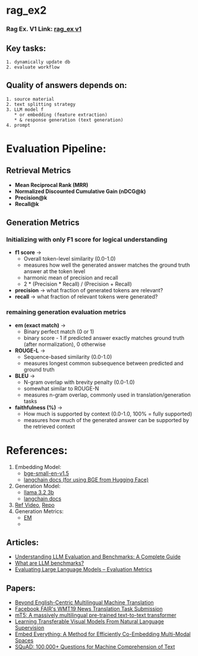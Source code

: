 # rag_ex2

### Rag Ex. V1 Link: [rag_ex v1](https://github.com/Kshitijk14/rag_ex)

## Key tasks:
    1. dynamically update db
    2. evaluate workflow

## Quality of answers depends on:
    1. source material
    2. text splitting strategy
    3. LLM model f
       * or embedding (feature extraction)
       * & response generation (text generation) 
    4. prompt

# Evaluation Pipeline:

## Retrieval Metrics
   * **Mean Reciprocal Rank (MRR)**
   * **Normalized Discounted Cumulative Gain (nDCG@k)**
   * **Precision@k**
   * **Recall@k**

## Generation Metrics
   ### Initializing with only F1 score for logical understanding
   * **f1 score** → 
     * Overall token-level similarity (0.0-1.0)
     * measures how well the generated answer matches the ground truth answer at the token level
     * harmonic mean of precision and recall
     * 2 * (Precision * Recall) / (Precision + Recall)
   * **precision** → what fraction of generated tokens are relevant?
   * **recall** → what fraction of relevant tokens were generated?

   ### remaining generation evaluation metrics
   * **em (exact match)** → 
     * Binary perfect match (0 or 1)
     * binary score - 1 if predicted answer exactly matches ground truth (after normalization), 0 otherwise
   * **ROUGE-L** → 
     * Sequence-based similarity (0.0-1.0)
     * measures longest common subsequence between predicted and ground truth
   * **BLEU** → 
     * N-gram overlap with brevity penalty (0.0-1.0)
     * somewhat similar to ROUGE-N
     * measures n-gram overlap, commonly used in translation/generation tasks
   * **faithfulness (%)** → 
     * How much is supported by context (0.0-1.0, 100% = fully supported)
     * measures how much of the generated answer can be supported by the retrieved context


# References:
1. Embedding Model:
   * [bge-small-en-v1.5](https://huggingface.co/BAAI/bge-small-en-v1.5)
   * [langchain docs (for using BGE from Hugging Face)](https://python.langchain.com/docs/integrations/text_embedding/bge_huggingface/)
2. Generation Model:
   * [llama 3.2 3b](https://ollama.com/library/llama3.2)
   * [langchain docs](https://python.langchain.com/api_reference/ollama/llms/langchain_ollama.llms.OllamaLLM.html#ollamallm)
3. [Ref Video](https://www.youtube.com/watch?v=2TJxpyO3ei4), [Repo](https://github.com/pixegami/rag-tutorial-v2)
4. Generation Metrics:
   * [EM](https://huggingface.co/spaces/evaluate-metric/exact_match)
   * 

## Articles:
* [Understanding LLM Evaluation and Benchmarks: A Complete Guide](https://www.turing.com/resources/understanding-llm-evaluation-and-benchmarks)
* [What are LLM benchmarks?](https://www.ibm.com/think/topics/llm-benchmarks#:~:text=Exact%20match%20is%20the%20proportion,is%20at%20comprehending%20a%20task.)
* [Evaluating Large Language Models – Evaluation Metrics](https://www.enkefalos.com/newsletters-and-articles/evaluating-large-language-models-evaluation-metrics/#:~:text=Automatic%20Evaluation%20Metrics:,jumps%20over%20the%20lazy%20dog%22.)

## Papers:
* [Beyond English-Centric Multilingual Machine Translation](https://arxiv.org/abs/2010.11125)
* [Facebook FAIR's WMT19 News Translation Task Submission](https://arxiv.org/abs/1907.06616)
* [mT5: A massively multilingual pre-trained text-to-text transformer](https://arxiv.org/abs/2010.11934)
* [Learning Transferable Visual Models From Natural Language Supervision](https://arxiv.org/abs/2103.00020)
* [Embed Everything: A Method for Efficiently Co-Embedding Multi-Modal Spaces](https://arxiv.org/abs/2110.04599)
* [SQuAD: 100,000+ Questions for Machine Comprehension of Text](https://nlp.stanford.edu/pubs/rajpurkar2016squad.pdf)